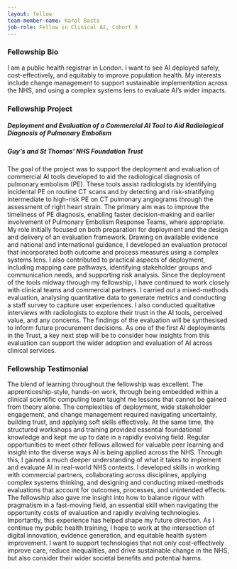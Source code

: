 ```yaml
---
layout: fellow
team-member-name: Karol Basta
job-role: Fellow in Clinical AI, Cohort 3
---
```

### Fellowship Bio
I am a public health registrar in London. I want to see AI deployed safely, cost-effectively, and equitably to improve population health. My interests include change management to support sustainable implementation across the NHS, and using a complex systems lens to evaluate AI’s wider impacts.
### Fellowship Project
##### _Deployment and Evaluation of a Commercial AI Tool to Aid Radiological Diagnosis of Pulmonary Embolism_
##### Guy's and St Thomas' NHS Foundation Trust

The goal of the project was to support the deployment and evaluation of commercial AI tools developed to aid the radiological diagnosis of pulmonary embolism (PE). These tools assist radiologists by identifying incidental PE on routine CT scans and by detecting and risk-stratifying intermediate to high-risk PE on CT pulmonary angiograms through the assessment of right heart strain. The primary aim was to improve the timeliness of PE diagnosis, enabling faster decision-making and earlier involvement of Pulmonary Embolism Response Teams, where appropriate.  My role initially focused on both preparation for deployment and the design and delivery of an evaluation framework. Drawing on available evidence and national and international guidance, I developed an evaluation protocol that incorporated both outcome and process measures using a complex systems lens. I also contributed to practical aspects of deployment, including mapping care pathways, identifying stakeholder groups and communication needs, and supporting risk analysis.  Since the deployment of the tools midway through my fellowship, I have continued to work closely with clinical teams and commercial partners. I carried out a mixed-methods evaluation, analysing quantitative data to generate metrics and conducting a staff survey to capture user experiences. I also conducted qualitative interviews with radiologists to explore their trust in the AI tools, perceived value, and any concerns.  The findings of the evaluation will be synthesised to inform future procurement decisions. As one of the first AI deployments in the Trust, a key next step will be to consider how insights from this evaluation can support the wider adoption and evaluation of AI across clinical services.
### Fellowship Testimonial
The blend of learning throughout the fellowship was excellent. The apprenticeship-style, hands-on work, through being embedded within a clinical scientific computing team taught me lessons that cannot be gained from theory alone. The complexities of deployment, wide stakeholder engagement, and change management required navigating uncertainty, building trust, and applying soft skills effectively. At the same time, the structured workshops and training provided essential foundational knowledge and kept me up to date in a rapidly evolving field. Regular opportunities to meet other fellows allowed for valuable peer learning and insight into the diverse ways AI is being applied across the NHS. Through this, I gained a much deeper understanding of what it takes to implement and evaluate AI in real-world NHS contexts. I developed skills in working with commercial partners, collaborating across disciplines, applying complex systems thinking, and designing and conducting mixed-methods evaluations that account for outcomes, processes, and unintended effects. The fellowship also gave me insight into how to balance rigour with pragmatism in a fast-moving field, an essential skill when navigating the opportunity costs of evaluation and rapidly evolving technologies. Importantly, this experience has helped shape my future direction. As I continue my public health training, I hope to work at the intersection of digital innovation, evidence generation, and equitable health system improvement. I want to support technologies that not only cost-effectively improve care, reduce inequalities, and drive sustainable change in the NHS, but also consider their wider societal benefits and potential harms.